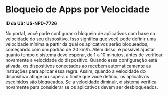 # Bloqueio de Apps por Velocidade

**ID da US: US-NPD-7726**

No portal, você pode configurar o bloqueio de aplicativos com base na velocidade do seu dispositivo. Isso significa que você pode definir uma velocidade mínima a partir da qual os aplicativos serão bloqueados, começando com um padrão de 20 km/h. Além disso, é possível ajustar quanto tempo o sistema deve esperar, de 1 a 10 minutos, antes de verificar novamente a velocidade do dispositivo. Quando essa configuração está ativada, os dispositivos conectados ao <NomeProduto> recebem automaticamente as instruções para aplicar essa regra. Assim, quando a velocidade do dispositivo atinge ou supera o limite que você definiu, os aplicativos escolhidos são bloqueados. Se a velocidade diminuir, o sistema verifica novamente para considerar se os aplicativos devem ser desbloqueados.